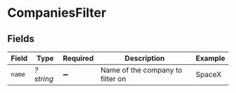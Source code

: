 # CompaniesFilter


## Fields

| Field                            | Type                             | Required                         | Description                      | Example                          |
| -------------------------------- | -------------------------------- | -------------------------------- | -------------------------------- | -------------------------------- |
| `name`                           | *?string*                        | :heavy_minus_sign:               | Name of the company to filter on | SpaceX                           |
